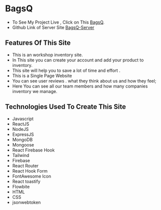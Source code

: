 # BagsQ

- To See My Project Live , Click on This [BagsQ](https://bagsq-4ed48.web.app).
- Github Link of Server Site [BagsQ-Server](https://github.com/Shuvoghosh7/bagsq-client)

## Features Of This Site

- This is an workshop inventory site.
- In This site you can create your account and add your product to inventory.
- This site will help you to save a lot of time and effort .
- This is a Single Page Website
- You can see user reviews . what they think about us and how they feel;
- Here You can see all our team members and how many companies inventory we manage.

## Technologies Used To Create This Site

- Javascript
- ReactJS
- NodeJS
- ExpressJS
- MongoDB
- Mongoose
- React Firebase Hook
- Tailwind
- Firebase
- React Router
- React Hook Form
- FontAwesome Icon
- React toastify
- Flowbite
- HTML
- CSS
- jsonwebtoken
